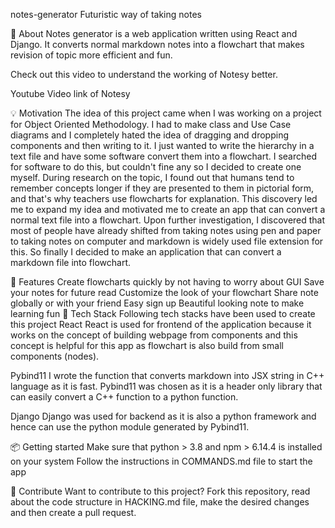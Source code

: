 

notes-generator
Futuristic way of taking notes

📓 About
Notes generator is a web application written using React and Django. It converts normal markdown notes into a flowchart that makes revision of topic more efficient and fun.

Check out this video to understand the working of Notesy better.

Youtube Video link of Notesy

💡 Motivation
The idea of this project came when I was working on a project for Object Oriented Methodology. I had to make class and Use Case diagrams and I completely hated the idea of dragging and dropping components and then writing to it. I just wanted to write the hierarchy in a text file and have some software convert them into a flowchart. I searched for software to do this, but couldn't fine any so I decided to create one myself.
During research on the topic, I found out that humans tend to remember concepts longer if they are presented to them in pictorial form, and that's why teachers use flowcharts for explanation. This discovery led me to expand my idea and motivated me to create an app that can convert a normal text file into a flowchart.
Upon further investigation, I discovered that most of people have already shifted from taking notes using pen and paper to taking notes on computer and markdown is widely used file extension for this.
So finally I decided to make an application that can convert a markdown file into flowchart.

🚀 Features
Create flowcharts quickly by not having to worry about GUI
Save your notes for future read
Customize the look of your flowchart
Share note globally or with your friend
Easy sign up
Beautiful looking note to make learning fun
🤖 Tech Stack
Following tech stacks have been used to create this project
React
React is used for frontend of the application because it works on the concept of building webpage from components and this concept is helpful for this app as flowchart is also build from small components (nodes).

Pybind11
I wrote the function that converts markdown into JSX string in C++ language as it is fast. Pybind11 was chosen as it is a header only library that can easily convert a C++ function to a python function.

Django
Django was used for backend as it is also a python framework and hence can use the python module generated by Pybind11.

📦 Getting started
Make sure that python > 3.8 and npm > 6.14.4 is installed on your system
Follow the instructions in COMMANDS.md file to start the app

🔨 Contribute
Want to contribute to this project?
Fork this repository, read about the code structure in HACKING.md file, make the desired changes and then create a pull request.
